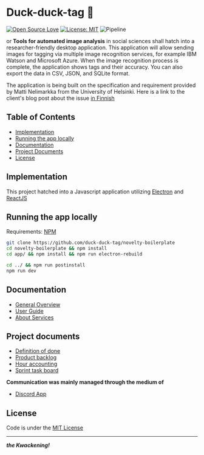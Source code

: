 # Duck-duck-tag :baby_chick:
[![Open Source Love](https://badges.frapsoft.com/os/v1/open-source.svg?v=103)](https://github.com/ellerbrock/open-source-badges/)
[![License: MIT](https://img.shields.io/badge/License-MIT-yellow.svg)](https://opensource.org/licenses/MIT)
![Pipeline](https://github.com/duck-duck-tag/duck-duck-tag/workflows/Pipeline/badge.svg)



or **Tools for automated image analysis** in social sciences shall hatch into a researcher-friendly desktop application. This application will allow sending images for tagging via multiple image recognition services, for example IBM Watson and Microsoft Azure. When the image recognition process is complete, the application shows tags and their accuracy. You can also export the data in CSV, JSON, and SQLite format. 

The application is being built on the specification and requirement provided by Matti Nelimarkka from the University of Helsinki. Here is a link to the client's blog post about the issue [in Finnish](https://rajapinta.co/2020/02/24/onko-maailma-erilainen-riippuen-siita-kenen-tekoaly-sita-katselee/)

## Table of Contents

- [Implementation](#implementation)
- [Running the app locally](#running-the-app-locally)
- [Documentation](#documentation)
- [Project Documents](#project-documents)
- [License](LICENSE.md)

## Implementation

This project hatched into a Javascript application utilizing [Electron](https://www.electronjs.org/) and [ReactJS](https://reactjs.org/)

## Running the app locally

Requirements: [NPM](https://www.npmjs.com)

```bash
git clone https://github.com/duck-duck-tag/novelty-boilerplate
cd novelty-boilerplate && npm install
cd app/ && npm install && npm run electron-rebuild

cd ../ && npm run postinstall
npm run dev
```

## Documentation

- [General Overview](documentation/general_overview.md)
- [User Guide](documentation/user_guide.md)
- [About Services](documentation/about_services.md)

## Project documents

- [Definition of done](https://github.com/duck-duck-tag/duck-duck-tag/blob/master/DefinitionOfDone.md)
- [Product backlog](https://docs.google.com/spreadsheets/d/1ypMfZBOHwcXqzx_ehelTg8syBYQba85UtAmK6r7JvH8/edit?usp=sharing)
- [Hour accounting](https://docs.google.com/spreadsheets/d/1ypMfZBOHwcXqzx_ehelTg8syBYQba85UtAmK6r7JvH8/edit#gid=1685552279)
- [Sprint task board](https://github.com/duck-duck-tag/duck-duck-tag/projects)

**Communication was mainly managed through the medium of**

- [Discord App](https://discord.com/)

## License

Code is under the [MIT License](https://github.com/ubikampus/ubilocation-server/blob/master/LICENSE)

---

**_the Kwackening!_**
